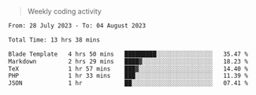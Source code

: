 > Weekly coding activity
<!--START_SECTION:waka-->

```txt
From: 28 July 2023 - To: 04 August 2023

Total Time: 13 hrs 38 mins

Blade Template   4 hrs 50 mins   █████████░░░░░░░░░░░░░░░░   35.47 %
Markdown         2 hrs 29 mins   ████▓░░░░░░░░░░░░░░░░░░░░   18.23 %
TeX              1 hr 57 mins    ███▓░░░░░░░░░░░░░░░░░░░░░   14.40 %
PHP              1 hr 33 mins    ███░░░░░░░░░░░░░░░░░░░░░░   11.39 %
JSON             1 hr            ██░░░░░░░░░░░░░░░░░░░░░░░   07.41 %
```

<!--END_SECTION:waka-->
